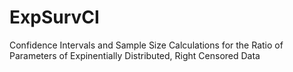 # ExpSurvCI
Confidence Intervals and Sample Size Calculations for the Ratio of Parameters of Expinentially Distributed, Right Censored Data
